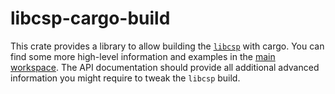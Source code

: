 libcsp-cargo-build
========

This crate provides a library to allow building the [`libcsp`](https://github.com/libcsp/libcsp)
with cargo. You can find some more high-level information and examples in the
[main workspace](https://egit.irs.uni-stuttgart.de/rust/libcsp-rust). The API documentation
should provide all additional advanced information you might require to tweak the `libcsp` build.
